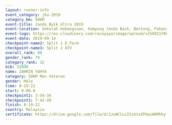 ```yaml
---
layout: runner-info 
event_category: jbu-2019 
category_km: 50KM 
event-title: Janda Baik Ultra 2019
event-location: Sekolah Kebangsaan, Kampung Janda Baik, Bentong, Pahang, Malaysia 
event-logo: https://res.cloudinary.com/raceyaya/image/upload/v1569217009/logo/janda-baik_vch1pc.jpg 
event-date: 2019-09-14 
checkpoint-name2: Split 1 E Farm 
checkpoint-name3: Split 2 ATV 
overall_rank: 99
gender_rank: 79
category_rank: 32
bib: 52040
name: ZAHRIN YAHYA
category: 50KM Men Veteran
gender: Male
time: 8-19-22
start: 0-00.0
checkpoint2: 3-54-34
checkpoint3: 7-42-49
finish: 8-19-22
country: Malaysia
certificate: https://drive.google.com/file/d/1JuNCCuiISzGtaIPXwsARMhhy-9UwckwA/view?usp=sharing
---
```

